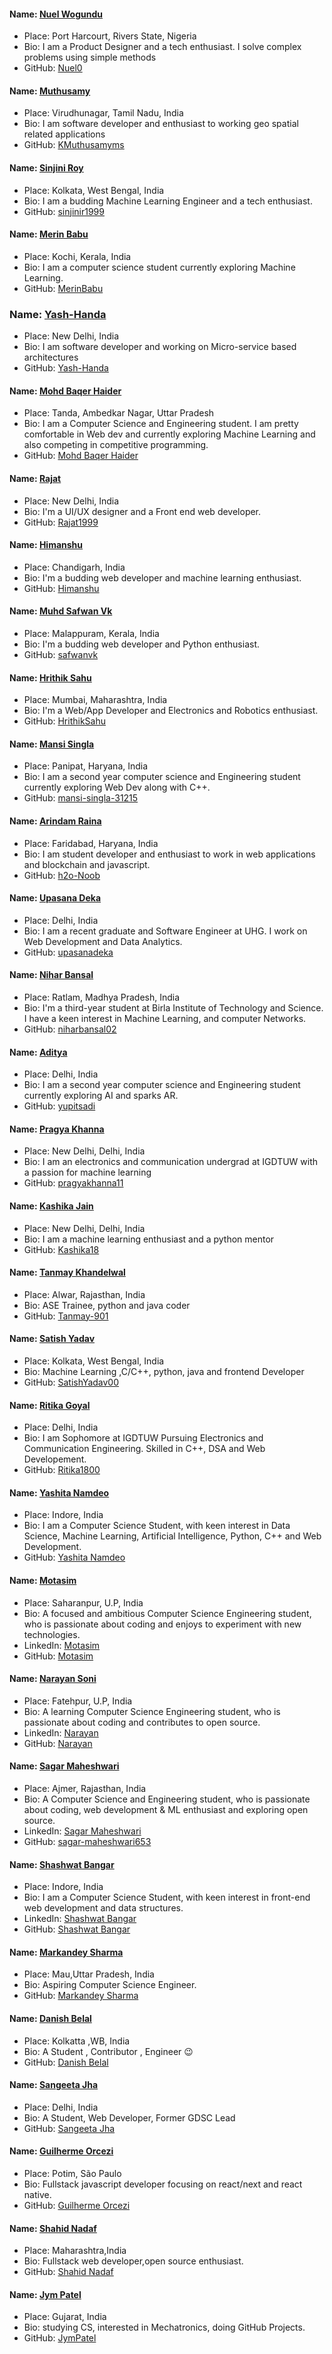 #### Name: [Nuel Wogundu](github.com/Nuel0)
- Place: Port Harcourt, Rivers State, Nigeria
- Bio: I am a Product Designer and a tech enthusiast. I solve complex problems using simple methods
- GitHub: [Nuel0](github.com/Nuel0)

#### Name: [Muthusamy](https://github.com/kmuthusamyms/)
- Place: Virudhunagar, Tamil Nadu, India
- Bio: I am software developer and enthusiast to working geo spatial related applications
- GitHub: [KMuthusamyms](https://github.com/kmuthusamyms/)

#### Name: [Sinjini Roy](https://github.com/sinjinir1999)
- Place: Kolkata, West Bengal, India
- Bio: I am a budding Machine Learning Engineer and a tech enthusiast.
- GitHub: [sinjinir1999](https://github.com/sinjinir1999)

#### Name: [Merin Babu](https://github.com/MerinBabu)
- Place: Kochi, Kerala, India
- Bio: I am a computer science student currently exploring Machine Learning.
- GitHub: [MerinBabu](https://github.com/MerinBabu)

### Name: [Yash-Handa](https://github.com/Yash-Handa/)
- Place: New Delhi, India
- Bio: I am software developer and working on Micro-service based architectures
- GitHub: [Yash-Handa](https://github.com/Yash-Handa/)

#### Name: [Mohd Baqer Haider](https://github.com/haider000)
- Place: Tanda, Ambedkar Nagar, Uttar Pradesh
- Bio: I am a Computer Science and Engineering student. I am pretty comfortable in Web dev and currently exploring Machine Learning and also competing in competitive programming.
- GitHub: [Mohd Baqer Haider](https://github.com/haider000)

#### Name: [Rajat](https://github.com/Rajat1999)
- Place: New Delhi, India
- Bio: I'm a UI/UX designer and a Front end web developer.
- GitHub: [Rajat1999](https://github.com/Rajat1999)

#### Name: [Himanshu](https://github.com/himanshubohra13)
- Place: Chandigarh, India
- Bio: I'm a budding web developer and machine learning enthusiast.
- GitHub: [Himanshu](https://github.com/himanshubohra13)

#### Name: [Muhd Safwan Vk](https://github.com/safwanvk)
- Place: Malappuram, Kerala, India
- Bio: I'm a budding web developer and Python enthusiast.
- GitHub: [safwanvk](https://github.com/safwanvk)

#### Name: [Hrithik Sahu](https://github.com/HrithikSahu)
- Place: Mumbai, Maharashtra, India
- Bio: I'm a Web/App Developer and Electronics and Robotics enthusiast.
- GitHub: [HrithikSahu](https://github.com/HrithikSahu)

#### Name: [Mansi Singla](https://github.com/mansi-singla-31215)
- Place: Panipat, Haryana, India
- Bio: I am a second year computer science and Engineering student currently exploring Web Dev along with C++.
- GitHub: [mansi-singla-31215](https://github.com/mansi-singla-31215)

#### Name: [Arindam Raina](https://github.com/h2o-Noob)
- Place: Faridabad, Haryana, India
- Bio: I am student developer and enthusiast to work in web applications and blockchain and javascript.
- GitHub: [h2o-Noob](https://github.com/h2o-Noob)

#### Name: [Upasana Deka](https://github.com/upasanadeka)
- Place: Delhi, India
- Bio: I am a recent graduate and Software Engineer at UHG. I work on Web Development and Data Analytics.
- GitHub: [upasanadeka](https://github.com/upasanadeka)

#### Name: [Nihar Bansal](https://github.com/niharbansal02)
- Place: Ratlam, Madhya Pradesh, India
- Bio: I'm a third-year student at Birla Institute of Technology and Science. I have a keen interest in Machine Learning, and computer Networks.
- GitHub: [niharbansal02](https://github.com/niharbansal02)

#### Name: [Aditya](https://github.com/yupitsadi)
- Place: Delhi, India
- Bio: I am a second year computer science and Engineering student currently exploring AI and sparks AR.
- GitHub: [yupitsadi](https://github.com/yupitsadi)

#### Name: [Pragya Khanna](https://github.com/pragyakhanna11)
- Place: New Delhi, Delhi, India
- Bio: I am an electronics and communication undergrad at IGDTUW with a passion for machine learning
- GitHub: [pragyakhanna11](https://github.com/pragyakhanna11)

#### Name: [Kashika Jain](https://github.com/Kashika18)
- Place: New Delhi, Delhi, India
- Bio: I am a machine learning enthusiast and a python mentor
- GitHub: [Kashika18](https://github.com/Kashika18)

#### Name: [Tanmay Khandelwal](https://github.com/Tanmay-901)
- Place: Alwar, Rajasthan, India
- Bio: ASE Trainee, python and java coder
- GitHub: [Tanmay-901](https://github.com/Tanmay-901)

#### Name: [Satish Yadav](https://github.com/SatishYadav00)
- Place: Kolkata, West Bengal, India
- Bio: Machine Learning ,C/C++, python, java and frontend Developer
- GitHub: [SatishYadav00](https://github.com/SatishYadav00)

#### Name: [Ritika Goyal](https://github.com/Ritika1800)
- Place: Delhi, India
- Bio: I am  Sophomore at IGDTUW Pursuing Electronics and Communication Engineering. Skilled in C++, DSA and Web Developement.
- GitHub: [Ritika1800](https://github.com/Ritika1800)

#### Name: [Yashita Namdeo](https://github.com/yashitanamdeo)
- Place: Indore, India
- Bio: I am a Computer Science Student, with keen interest in Data Science, Machine Learning, Artificial Intelligence, Python, C++ and Web Development. 
- GitHub: [Yashita Namdeo](https://github.com/yashitanamdeo)

#### Name: [Motasim](https://github.com/motasimmakki)
- Place: Saharanpur, U.P, India 
- Bio: A focused and ambitious Computer Science Engineering student, who is passionate about coding and enjoys to experiment with new technologies.
- LinkedIn: [Motasim](https://www.linkedin.com/in/motasim-010b0a135/)
- GitHub: [Motasim](https://github.com/motasimmakki)

#### Name: [Narayan Soni](https://github.com/narayan954)
- Place: Fatehpur, U.P, India 
- Bio: A learning Computer Science Engineering student, who is passionate about coding and contributes to open source.
- LinkedIn: [Narayan](https://www.linkedin.com/in/narayan-soni/)
- GitHub: [Narayan](https://github.com/narayan954)


#### Name: [Sagar Maheshwari](https://github.com/sagar-maheshwari653)
- Place: Ajmer, Rajasthan, India 
- Bio: A Computer Science and Engineering student, who is passionate about coding, web development & ML enthusiast and exploring open source.
- LinkedIn: [Sagar Maheshwari](https://www.linkedin.com/in/sagar-maheshwari-3330b6166/)
- GitHub: [sagar-maheshwari653](https://github.com/sagar-maheshwari653)

#### Name: [Shashwat Bangar](https://github.com/shashwatbangar)
- Place: Indore, India
- Bio: I am a Computer Science Student, with keen interest in front-end web development and data structures. 
- LinkedIn: [Shashwat Bangar](https://www.linkedin.com/in/shashwatbangar/)
- GitHub: [Shashwat Bangar](https://github.com/shashwatbangar)

#### Name: [Markandey Sharma](https://github.com/markandey007)
- Place: Mau,Uttar Pradesh, India
- Bio: Aspiring Computer Science Engineer.
- GitHub: [Markandey Sharma](https://github.com/markandey007)

#### Name: [Danish Belal](https://github.com/Danish-Belal)
- Place: Kolkatta ,WB, India
- Bio: A Student ,  Contributor , Engineer 😉
- GitHub: [Danish Belal](https://github.com/Danish-Belal)

#### Name: [Sangeeta Jha](https://github.com/nehasangeetajha)
- Place: Delhi, India
- Bio: A Student, Web Developer, Former GDSC Lead
- GitHub: [Sangeeta Jha](https://github.com/nehasangeetajha)

#### Name: [Guilherme Orcezi](https://github.com/guilhermeorcezi)
- Place: Potim, São Paulo
- Bio: Fullstack javascript developer focusing on react/next and react native.
- GitHub: [Guilherme Orcezi](https://github.com/guilhermeorcezi)

#### Name: [Shahid Nadaf](https://github.com/shahidcode)
- Place: Maharashtra,India
- Bio: Fullstack web developer,open source enthusiast.
- GitHub: [Shahid Nadaf](https://github.com/shahidcode)

#### Name: [Jym Patel](https://github.com/JymPatel)
- Place: Gujarat, India
- Bio: studying CS, interested in Mechatronics, doing GitHub Projects.
- GitHub: [JymPatel](https://github.com/JymPatel)